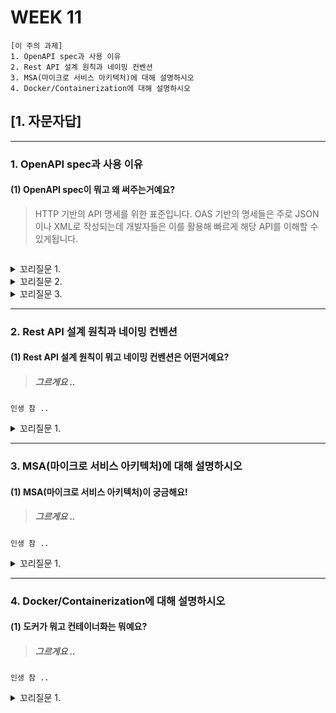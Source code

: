 # WEEK 11

```
[이 주의 과제]
1. OpenAPI spec과 사용 이유
2. Rest API 설계 원칙과 네이밍 컨벤션
3. MSA(마이크로 서비스 아키텍처)에 대해 설명하시오
4. Docker/Containerization에 대해 설명하시오
```

## [1. 자문자답]


----------


### 1. OpenAPI spec과 사용 이유


#### (1) OpenAPI spec이 뭐고 왜 써주는거예요?
> HTTP 기반의 API 명세를 위한 표준입니다. OAS 기반의 명세들은 주로 JSON이나 XML로 작성되는데 개발자들은 이를 활용해 빠르게 해당 API를 이해할 수 있게됩니다.
```

```

<details>
<summary> 꼬리질문 1. </summary>

###### 꼬리질문 1. OAS(OpenApiSepcificate) 기반의 문서를 처음부터 직접 작성하는 건 어렵다고 들었는데, 일반적으론 어떻게 작성하나요?

```
네 물론 말씀하신 것 처럼 처음부터 직접 작성할 수도 있지만 이는 상황에 따라 번거로울 수 있습니다. 그래서 일반적으로 SwaggerHub나 SwaggerEdit를 이용해 쉽게 작성합니다.
이런 도구들은 정의된 API를 자동으로 문서화 해주고 실시간으로 테스트할 수 있는 UI들을 제공해줍니다.
```

</details>

<details>
<summary> 꼬리질문 2. </summary>

###### 꼬리질문 2. 실제 사용 예시를 보여주세요

```
[관련 애토네이션]
@Api: 클래스 수준에서 사용되어, 해당 클래스가 Swagger 리소스임을 명시합니다.
@ApiOperation: 메소드 수준에서 사용되어, 개별 API 연산에 대한 설명을 제공합니다.
@ApiParam: 메소드의 매개변수에 사용되어, 파라미터에 대한 메타데이터(예: 설명, 필수 여부 등)를 제공합니다.
@ApiResponse: 메소드 수준에서 사용되어, API 응답에 대한 상세 정보를 명시합니다.
@ApiModel: 모델 클래스에 사용되어, 모델에 대한 설명을 제공합니다.
@ApiModelProperty: 모델 속성에 사용되어, 속성에 대한 설명과 추가 메타데이터를 제공합니다.
```

##### [useCase]
```
// 의존성
implementation 'io.springfox:springfox-boot-starter:3.0.0'
```

```
@Configuration
@EnableSwagger2
public class SwaggerConfig {                                    
    @Bean
    public Docket api() { 
        return new Docket(DocumentationType.SWAGGER_2)  
          .select()                                  
          .apis(RequestHandlerSelectors.any())              
          .paths(PathSelectors.any())                          
          .build();                                           
    }
}
```

```
@Api(value = "User Management System", description = "Operations pertaining to user in User Management System")
@RestController
public class UserController {

    @ApiOperation(value = "View a list of available users", response = List.class)
    @GetMapping("/users")
    public String getUsers(@ApiParam(value = "Page number for user list pagination", required = true) @RequestParam(value = "page") int page) {
        return "List of Users for page: " + page;
    }
}
```

```
http://localhost:8080/swagger-ui/
```

</details>



<details>
<summary> 꼬리질문 3. </summary>

###### 꼬리질문 3. OpenApi 명세를 작성할 때 JSON과 YAML을 사용하는거로 알고 있는데 두 포맷간의 차이점과 YAML을 선호하는 사람들이 있는 이유가 궁금합니다.
```
JSON의 경우 중괄호, :, 띄어쓰기를 통해 데이터를 표현하는 형식입니다. 반면 YAML은 들여쓰기를 이용해 표현하는데 이런 부분이 사람이 읽기 더 좋다고 평가받고 있어서
많은 사람들에게 선호되는 경향이 있는 거 같습니다.
```

</details>






----------


### 2. Rest API 설계 원칙과 네이밍 컨벤션


#### (1) Rest API 설계 원칙이 뭐고 네이밍 컨벤션은 어떤거예요?
> ##### 그르게요 ..
```
인생 참 ..
```

<details>
<summary> 꼬리질문 1. </summary>

###### 꼬리질문 1. 근데요 .. 그렇게 보면 

```
.. 한 거 아닌가요?
```

</details>


----------


### 3. MSA(마이크로 서비스 아키텍처)에 대해 설명하시오


#### (1) MSA(마이크로 서비스 아키텍처)이 궁금해요!
> ##### 그르게요 ..
```
인생 참 ..
```

<details>
<summary> 꼬리질문 1. </summary>

###### 꼬리질문 1. 근데요 .. 그렇게 보면 

```
.. 한 거 아닌가요?
```

</details>


----------


### 4. Docker/Containerization에 대해 설명하시오


#### (1) 도커가 뭐고 컨테이너화는 뭐예요?
> ##### 그르게요 ..
```
인생 참 ..
```

<details>
<summary> 꼬리질문 1. </summary>

###### 꼬리질문 1. 근데요 .. 그렇게 보면 

```
.. 한 거 아닌가요?
```

</details>








